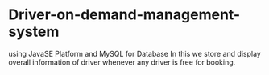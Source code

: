 # Driver-on-demand-management-system
using JavaSE Platform and MySQL for Database In this we store and display overall information of driver whenever any driver is free for booking.

